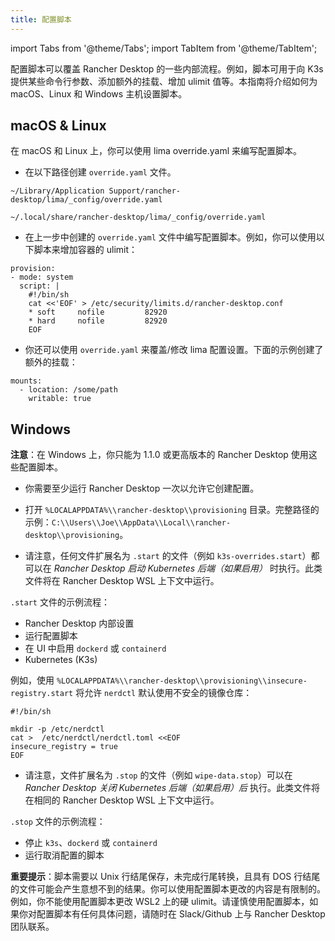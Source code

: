 ```yaml
---
title: 配置脚本
---
```


import Tabs from '@theme/Tabs';
import TabItem from '@theme/TabItem';

配置脚本可以覆盖 Rancher Desktop 的一些内部流程。例如，脚本可用于向 K3s 提供某些命令行参数、添加额外的挂载、增加 ulimit 值等。本指南将介绍如何为 macOS、Linux 和 Windows 主机设置脚本。

## macOS & Linux
在 macOS 和 Linux 上，你可以使用 lima override.yaml 来编写配置脚本。

- 在以下路径创建 `override.yaml` 文件。

<Tabs groupId="os">
  <TabItem value="macOS" default>

```
~/Library/Application Support/rancher-desktop/lima/_config/override.yaml
```

</TabItem>
  <TabItem value="Linux">

```
~/.local/share/rancher-desktop/lima/_config/override.yaml
```

</TabItem>
</Tabs>

- 在上一步中创建的 `override.yaml` 文件中编写配置脚本。例如，你可以使用以下脚本来增加容器的 ulimit：

```
provision:
- mode: system
  script: |
    #!/bin/sh
    cat <<'EOF' > /etc/security/limits.d/rancher-desktop.conf
    * soft     nofile         82920
    * hard     nofile         82920
    EOF
```
- 你还可以使用 `override.yaml` 来覆盖/修改 lima 配置设置。下面的示例创建了额外的挂载：
```
mounts:
  - location: /some/path
    writable: true
```

## Windows
**注意**：在 Windows 上，你只能为 1.1.0 或更高版本的 Rancher Desktop 使用这些配置脚本。

- 你需要至少运行 Rancher Desktop 一次以允许它创建配置。

- 打开 `%LOCALAPPDATA%\\rancher-desktop\\provisioning` 目录。完整路径的示例：`C:\\Users\\Joe\\AppData\\Local\\rancher-desktop\\provisioning`。

- 请注意，任何文件扩展名为 `.start` 的文件（例如 `k3s-overrides.start`）都可以在 _Rancher Desktop 启动 Kubernetes 后端（如果启用）_ 时执行。此类文件将在 Rancher Desktop WSL 上下文中运行。

`.start` 文件的示例流程：
- Rancher Desktop 内部设置
- 运行配置脚本
- 在 UI 中启用 `dockerd` 或 `containerd`
- Kubernetes (K3s)

例如，使用 `%LOCALAPPDATA%\\rancher-desktop\\provisioning\\insecure-registry.start` 将允许 `nerdctl` 默认使用不安全的镜像仓库：

```
#!/bin/sh

mkdir -p /etc/nerdctl
cat >  /etc/nerdctl/nerdctl.toml <<EOF
insecure_registry = true
EOF
```

- 请注意，文件扩展名为 `.stop` 的文件（例如 `wipe-data.stop`）可以在 _Rancher Desktop 关闭 Kubernetes 后端（如果启用）后_ 执行。此类文件将在相同的 Rancher Desktop WSL 上下文中运行。

`.stop` 文件的示例流程：
- 停止 `k3s`、`dockerd` 或 `containerd`
- 运行取消配置的脚本

**重要提示**：脚本需要以 Unix 行结尾保存，未完成行尾转换，且具有 DOS 行结尾的文件可能会产生意想不到的结果。你可以使用配置脚本更改的内容是有限制的。例如，你不能使用配置脚本更改 WSL2 上的硬 ulimit。请谨慎使用配置脚本，如果你对配置脚本有任何具体问题，请随时在 Slack/Github 上与 Rancher Desktop 团队联系。
